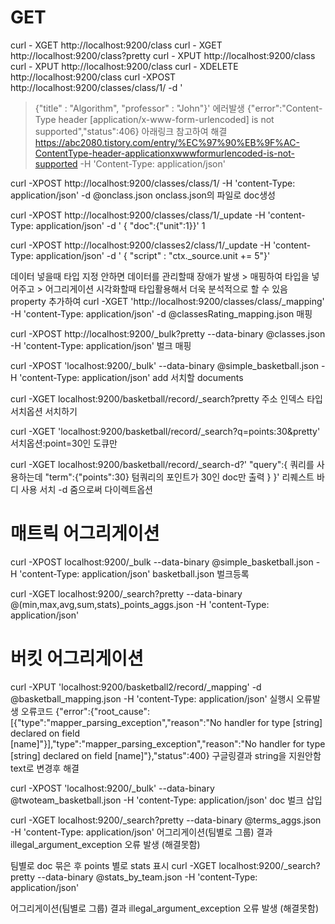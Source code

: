 # GET
 curl - XGET http://localhost:9200/class
 curl - XGET http://localhost:9200/class?pretty
 curl - XPUT http://localhost:9200/class
 curl - XPUT http://localhost:9200/class
 curl - XDELETE http://localhost:9200/class
 curl -XPOST http://localhost:9200/classes/class/1/ -d '
> {"title" : "Algorithm", "professor" : "John"}'
에러발생 
{"error":"Content-Type header [application/x-www-form-urlencoded] is not supported","status":406}
아래링크 참고하여 해결
https://abc2080.tistory.com/entry/%EC%97%90%EB%9F%AC-ContentType-header-applicationxwwwformurlencoded-is-not-supported
-H 'Content-Type: application/json'


curl -XPOST http://localhost:9200/classes/class/1/ -H 'content-Type: application/json' -d @onclass.json
onclass.json의 파일로 doc생성

curl -XPOST http://localhost:9200/classes/class/1/_update -H 'content-Type: application/json'  -d ' 
{ "doc":{"unit":1}}'
1 

curl -XPOST http://localhost:9200/classes2/class/1/_update -H 'content-Type: application/json'  -d '
{ "script" : "ctx._source.unit += 5"}' 

데이터 넣을때 타입 지정 안하면 데이터를 관리할때 장애가 발생 > 매핑하여 타입을 넣어주고 > 어그리게이션 시각화할때 타입활용해서 더욱 분석적으로 할  수 있음
property 추가하여 
curl -XGET 'http://localhost:9200/classes/class/_mapping' -H 'content-Type: application/json' -d @classesRating_mapping.json
매핑

curl -XPOST http://localhost:9200/_bulk?pretty --data-binary @classes.json -H 'content-Type: application/json'
벌크 매핑


curl -XPOST 'localhost:9200/_bulk' --data-binary @simple_basketball.json -H 'content-Type: application/json' 
add 서치할 documents 

curl -XGET localhost:9200/basketball/record/_search?pretty
               주소           인덱스    타입    서치옵션
서치하기

curl -XGET 'localhost:9200/basketball/record/_search?q=points:30&pretty'
 							 서치옵션:point=30인 도큐만

curl -XGET localhost:9200/basketball/record/_search-d?'
"query":{ 쿼리를 사용하는데
"term":{"points":30} 텀쿼리의 포인트가 30인 doc만 출력 
}
}'
리퀘스트 바디 사용 서치 -d 줌으로써 다이렉트옵션

# 매트릭 어그리게이션
curl -XPOST localhost:9200/_bulk --data-binary @simple_basketball.json -H 'content-Type: application/json' 
basketball.json 벌크등록


curl -XGET localhost:9200/_search?pretty --data-binary @(min,max,avg,sum,stats)_points_aggs.json -H 'content-Type: application/json' 

# 버킷 어그리게이션

curl -XPUT 'localhost:9200/basketball2/record/_mapping' -d @basketball_mapping.json -H 'content-Type: application/json' 
실행시 오류발생
오류코드 
{"error":{"root_cause":[{"type":"mapper_parsing_exception","reason":"No handler for type [string] declared on field [name]"}],"type":"mapper_parsing_exception","reason":"No handler for type [string] declared on field [name]"},"status":400}
구글링결과 string을 지원안함 text로 변경후 해결

curl -XPOST 'localhost:9200/_bulk' --data-binary @twoteam_basketball.json -H 'content-Type: application/json' 
doc 벌크 삽입

curl -XGET localhost:9200/_search?pretty --data-binary @terms_aggs.json -H 'content-Type: application/json' 
어그리게이션(팀별로 그룹) 결과 illegal_argument_exception 오류 발생 (해결못함)

팀별로 doc 묶은 후 points 별로 stats 표시 
curl -XGET localhost:9200/_search?pretty --data-binary @stats_by_team.json -H 'content-Type: application/json' 

어그리게이션(팀별로 그룹) 결과 illegal_argument_exception 오류 발생 (해결못함)


